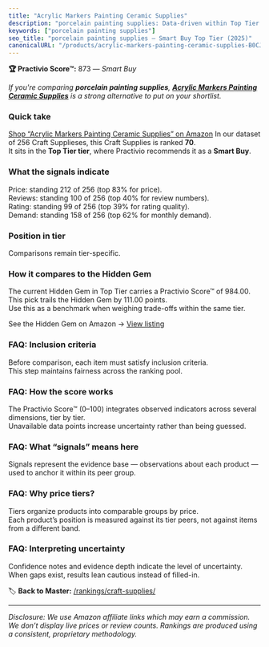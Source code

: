 ```yaml
---
title: "Acrylic Markers Painting Ceramic Supplies"
description: "porcelain painting supplies: Data-driven within Top Tier ranking using the Practivio Score™. Positioned by quality, value, demand, findability, momentum."
keywords: ["porcelain painting supplies"]
seo_title: "porcelain painting supplies — Smart Buy Top Tier (2025)"
canonicalURL: "/products/acrylic-markers-painting-ceramic-supplies-B0CJF2FTK4/"
---
```


**🏆 Practivio Score™:** 873 — _Smart Buy_


*If you're comparing **porcelain painting supplies**, **[Acrylic Markers Painting Ceramic Supplies](https://www.amazon.com/dp/B0CJF2FTK4?tag=practivio-20)** is a strong alternative to put on your shortlist.*
### Quick take
[Shop “Acrylic Markers Painting Ceramic Supplies” on Amazon](https://www.amazon.com/dp/B0CJF2FTK4?tag=practivio-20)
In our dataset of 256 Craft Supplieses, this Craft Supplies is ranked **70**.  
It sits in the **Top Tier tier**, where Practivio recommends it as a **Smart Buy**.

### What the signals indicate
Price: standing 212 of 256 (top 83% for price).  
Reviews: standing 100 of 256 (top 40% for review numbers).  
Rating: standing 99 of 256 (top 39% for rating quality).  
Demand: standing 158 of 256 (top 62% for monthly demand).

### Position in tier
Comparisons remain tier-specific.

### How it compares to the Hidden Gem
The current Hidden Gem in Top Tier carries a Practivio Score™ of 984.00.  
This pick trails the Hidden Gem by 111.00 points.  
Use this as a benchmark when weighing trade-offs within the same tier.  

See the Hidden Gem on Amazon → [View listing](https://www.amazon.com/dp/B016LDV41S?tag=practivio-20)

### FAQ: Inclusion criteria
Before comparison, each item must satisfy inclusion criteria.  
This step maintains fairness across the ranking pool.

### FAQ: How the score works
The Practivio Score™ (0–100) integrates observed indicators across several dimensions, tier by tier.  
Unavailable data points increase uncertainty rather than being guessed.

### FAQ: What “signals” means here
Signals represent the evidence base — observations about each product — used to anchor it within its peer group.

### FAQ: Why price tiers?
Tiers organize products into comparable groups by price.  
Each product’s position is measured against its tier peers, not against items from a different band.

### FAQ: Interpreting uncertainty
Confidence notes and evidence depth indicate the level of uncertainty.  
When gaps exist, results lean cautious instead of filled-in.


🏷️ **Back to Master:** [/rankings/craft-supplies/](/rankings/craft-supplies/)

---
_Disclosure: We use Amazon affiliate links which may earn a commission. We don’t display live prices or review counts. Rankings are produced using a consistent, proprietary methodology._

